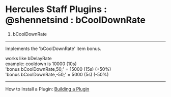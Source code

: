 Hercules Staff Plugins : @shennetsind : bCoolDownRate
============
1. bCoolDownRate
---------
Implements the 'bCoolDownRate' item bonus.

works like bDelayRate  
example: cooldown is 10000 (10s)  
'bonus bCoolDownRate,50;'  = 15000 (15s) (+50%)  
'bonus bCoolDownRate,-50;' = 5000 (5s) (-50%)

***
How to Install a Plugin: [Building a Plugin](http://hercules.ws/wiki/HPM#Building_a_plugin)
